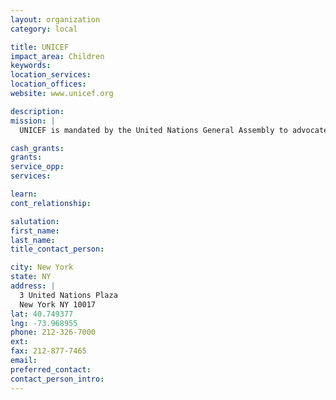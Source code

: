 ```yaml
---
layout: organization
category: local

title: UNICEF
impact_area: Children
keywords: 
location_services: 
location_offices: 
website: www.unicef.org

description: 
mission: |
  UNICEF is mandated by the United Nations General Assembly to advocate for the protection of children's rights, to help meet their basic needs and to expand their opportunities to reach their full potential. 

cash_grants: 
grants: 
service_opp: 
services: 

learn: 
cont_relationship: 

salutation: 
first_name: 
last_name: 
title_contact_person: 

city: New York
state: NY
address: |
  3 United Nations Plaza    
  New York NY 10017
lat: 40.749377
lng: -73.968955
phone: 212-326-7000
ext: 
fax: 212-877-7465
email: 
preferred_contact: 
contact_person_intro: 
---
```

